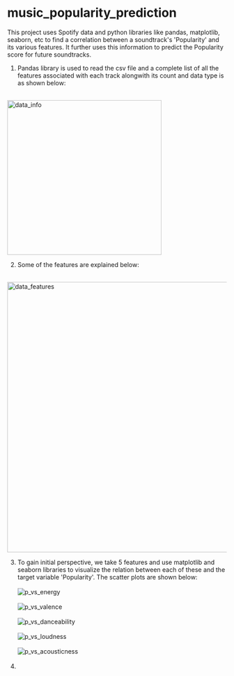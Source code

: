 # music_popularity_prediction
This project uses Spotify data and python libraries like pandas, matplotlib, seaborn, etc to find a correlation between a soundtrack's 'Popularity' and its various features. It further uses this information to predict the Popularity score for future soundtracks.

1. Pandas library is used to read the csv file and a complete list of all the features associated with each track alongwith its count and data type is as shown below:
<br></br>
<img width="354" alt="data_info" src="https://github.com/user-attachments/assets/3bdfab77-d8f7-4f8a-bedf-3816370250f1">

2. Some of the features are explained below:
<br></br>
<img width="619" alt="data_features" src="https://github.com/user-attachments/assets/55a37a29-f79c-4b10-a170-2ed0c93ad679">

3. To gain initial perspective, we take 5 features and use matplotlib and seaborn libraries to visualize the relation between each of these and the target variable 'Popularity'.  The scatter plots are shown below:
<br></br>
![p_vs_energy](https://github.com/user-attachments/assets/186c4959-dfe6-4bb9-a57a-eefafb1f8b74)
<br></br>
![p_vs_valence](https://github.com/user-attachments/assets/73a77453-296d-43db-9127-9301292042f6)
<br></br>
![p_vs_danceability](https://github.com/user-attachments/assets/f030dadc-2126-45fe-9a5c-028ba8df359c)
<br></br>
![p_vs_loudness](https://github.com/user-attachments/assets/9eebf2ef-1ff3-49c4-ae73-a414f8204549)
<br></br>
![p_vs_acousticness](https://github.com/user-attachments/assets/a81e4bc6-0f3c-4309-b38e-2eca296ea4de)
<br></br>
4. 







